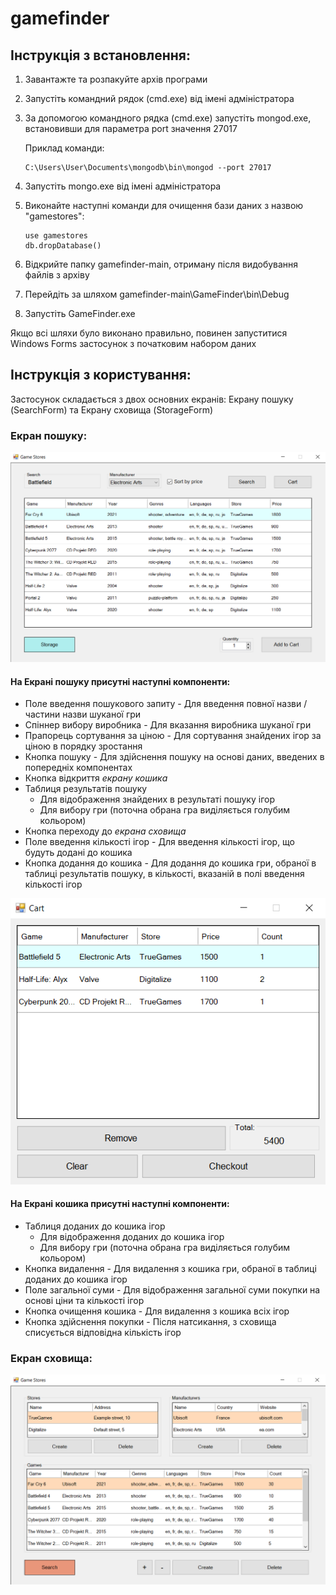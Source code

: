 # gamefinder

## Інструкція з встановлення:
1. Завантажте та розпакуйте архів програми
2. Запустіть командний рядок (cmd.exe) від імені адміністратора
3. За допомогою командного рядка (cmd.exe) запустіть mongod.exe, встановивши для параметра port значення 27017

   Приклад команди:
   ```
   C:\Users\User\Documents\mongodb\bin\mongod --port 27017
   ```
4. Запустіть mongo.exe від імені адміністратора
5. Виконайте наступні команди для очищення бази даних з назвою "gamestores":
   ```
   use gamestores
   db.dropDatabase()
   ```
6. Відкрийте папку gamefinder-main, отриману після видобування файлів з архіву
7. Перейдіть за шляхом gamefinder-main\GameFinder\bin\Debug
8. Запустіть GameFinder.exe

Якщо всі шляхи було виконано правильно, повинен запуститися Windows Forms застосунок з початковим набором даних

## Інструкція з користування:

Застосунок складається з двох основних екранів: Екрану пошуку (SearchForm) та Екрану сховища (StorageForm)

### Екран пошуку:

![Екран пошуку](images/searchform-screenshot.png?raw=true)

#### На Екрані пошуку присутні наступні компоненти:
- Поле введення пошукового запиту - Для введення повної назви / частини назви шуканої гри
- Спіннер вибору виробника - Для вказання виробника шуканої гри
- Прапорець сортування за ціною - Для сортування знайдених ігор за ціною в порядку зростання
- Кнопка пошуку - Для здійснення пошуку на основі даних, введених в попередніх компонентах
- Кнопка відкриття *екрану кошика*
- Таблиця результатів пошуку
   - Для відображення знайдених в результаті пошуку ігор
   - Для вибору гри (поточна обрана гра виділяється голубим кольором)
- Кнопка переходу до *екрана сховища*
- Поле введення кількості ігор - Для введення кількості ігор, що будуть додані до кошика
- Кнопка додання до кошика - Для додання до кошика гри, обраної в таблиці результатів пошуку, в кількості, вказаній в полі введення кількості ігор

![Екран кошика](images/cartform-screenshot.png?raw=true)

#### На Екрані кошика присутні наступні компоненти:
- Таблиця доданих до кошика ігор
   - Для відображення доданих до кошика ігор
   - Для вибору гри (поточна обрана гра виділяється голубим кольором)
- Кнопка видалення - Для видалення з кошика гри, обраної в таблиці доданих до кошика ігор
- Поле загальної суми - Для відображення загальної суми покупки на основі ціни та кількості ігор
- Кнопка очищення кошика - Для видалення з кошика всіх ігор
- Кнопка здійснення покупки - Після натсикання, з сховища списується відповідна кількість ігор

### Екран сховища:

![Екран пошуку](images/storageform-screenshot.png?raw=true)
